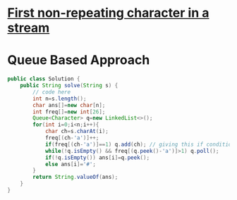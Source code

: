 # [**First non-repeating character in a stream**](https://www.interviewbit.com/problems/first-non-repeating-character-in-a-stream-of-characters/)

# Queue Based Approach
```java
public class Solution {
    public String solve(String s) {
        // code here
        int n=s.length();
        char ans[]=new char[n];
        int freq[]=new int[26];
        Queue<Character> q=new LinkedList<>();
        for(int i=0;i<n;i++){
            char ch=s.charAt(i);
            freq[(ch-'a')]++;
            if(freq[(ch-'a')]==1) q.add(ch); // giving this if condition will reduce extra checks below
            while(!q.isEmpty() && freq[(q.peek()-'a')]>1) q.poll();
            if(!q.isEmpty()) ans[i]=q.peek();
            else ans[i]='#';
        }
        return String.valueOf(ans);
    }
}
```
